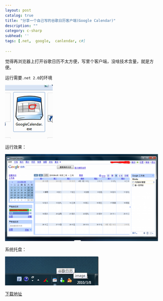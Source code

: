 ```yaml
---
layout: post
catalog: true
title: "分享一个自己写的谷歌日历客户端(Google Calendar)"
description: ""
category: c-sharp
subhead: ''
tags: [.net,  google,  canlendar, c#]

---
```


觉得再浏览器上打开谷歌日历不太方便，写里个客户端，没啥技术含量，就是方便。

运行需要`.net 2.0`的环境

![](/images/c-sharp/1_zps0d6c9e45.png)

运行效果：

![](/images/c-sharp/2_zps661240cc.png)

系统托盘：

![](/images/c-sharp/3_zps2f93a218.png)


[下载地址](http://cid-2c8a0dc7c1eb1d71.skydrive.live.com/self.aspx/soft/GoogleCalendar.rar)

